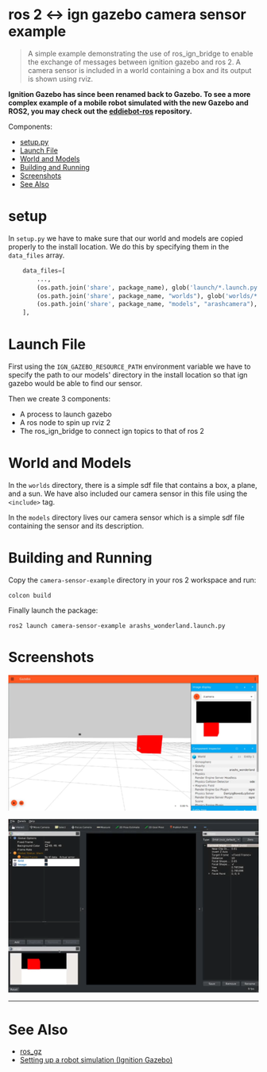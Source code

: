 # ros 2 <-> ign gazebo camera sensor example
> A simple example demonstrating the use of ros_ign_bridge to enable the exchange of messages between ignition gazebo and ros 2. A camera sensor is included in a world containing a box and its output is shown using rviz.

**Ignition Gazebo has since been renamed back to Gazebo.
To see a more complex example of a mobile robot simulated with the new Gazebo and ROS2, you may check out the [eddiebot-ros](https://github.com/arashsm79/eddiebot-ros) repository.**

Components:
* [setup.py](#setup)
* [Launch File](#launch-file)
* [World and Models](#world-and-models)
* [Building and Running](#building-and-running)
* [Screenshots](#screenshots)
* [See Also](#see-also)



# setup
In `setup.py` we have to make sure that our world and models are copied properly to the install location. We do this by specifying them in the `data_files` array.
```python
    data_files=[
        ...,
        (os.path.join('share', package_name), glob('launch/*.launch.py')),
        (os.path.join('share', package_name, "worlds"), glob('worlds/*.sdf')),
        (os.path.join('share', package_name, "models", "arashcamera"), glob('models/arashcamera/*')),
    ],
```

# Launch File
First using the `IGN_GAZEBO_RESOURCE_PATH` environment variable we have to specify the path to our models' directory in the install location so that ign gazebo would be able to find our sensor.

Then we create 3 components:
  - A process to launch gazebo
  - A ros node to spin up rviz 2
  - The ros_ign_bridge to connect ign topics to that of ros 2
  
# World and Models
In the `worlds` directory, there is a simple sdf file that contains a box, a plane, and a sun. We have also included our camera sensor in this file using the `<include>` tag.

In the `models` directory lives our camera sensor which is a simple sdf file containing the sensor and its description.
# Building and Running
Copy the `camera-sensor-example` directory in your ros 2 workspace and run:
```shell
colcon build
```
Finally launch the package:
```shell
ros2 launch camera-sensor-example arashs_wonderland.launch.py
```
# Screenshots
![gazebo](/screenshots/gazebo.png)

![rviz2](/screenshots/rviz.png)

---
# See Also
* [ros_gz](https://github.com/gazebosim/ros_gz)
* [Setting up a robot simulation (Ignition Gazebo)](https://docs.ros.org/en/foxy/Tutorials/Advanced/Simulators/Ignition.html)
